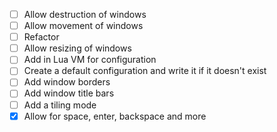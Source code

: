 - [ ] Allow destruction of windows
- [ ] Allow movement of windows
- [ ] Refactor
- [ ] Allow resizing of windows
- [ ] Add in Lua VM for configuration
- [ ] Create a default configuration and write it if it doesn't exist
- [ ] Add window borders
- [ ] Add window title bars
- [ ] Add a tiling mode
- [X] Allow for space, enter, backspace and more

